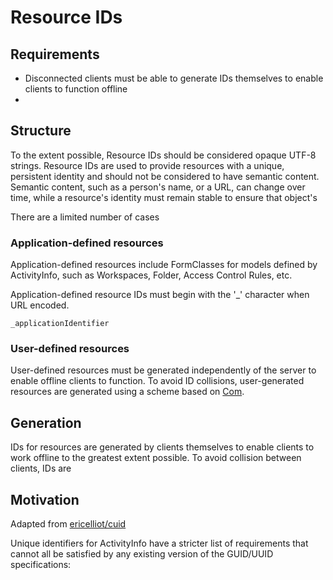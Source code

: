 

# Resource IDs

## Requirements

* Disconnected clients must be able to generate IDs themselves to enable clients to function offline
* 

## Structure

To the extent possible, Resource IDs should be considered opaque UTF-8 strings. Resource IDs are used to 
provide resources with a unique, persistent identity and should not be considered to have semantic content. 
Semantic content, such as a person's name, or a URL, can change over time, while a resource's identity
must remain stable to ensure that object's 

There are a limited number of cases

### Application-defined resources

Application-defined resources include FormClasses for models defined by ActivityInfo, such as Workspaces,
Folder, Access Control Rules, etc.

Application-defined resource IDs must begin with the '_' character when URL encoded.


```
_applicationIdentifier
```

### User-defined resources

User-defined resources must be generated independently of the server to enable offline clients to function. To
avoid ID collisions, user-generated resources are generated using a scheme based on
[Com](https://github.com/ericelliott/cuid). 

 
  

## Generation


IDs for resources are generated by clients themselves to enable clients to work offline to the greatest extent
possible. To avoid collision between clients, IDs are 




## Motivation

Adapted from [ericelliot/cuid](https://github.com/ericelliott/cuid)

Unique identifiers for ActivityInfo have a stricter list of requirements that 
cannot all be satisfied by any existing version of the GUID/UUID specifications: